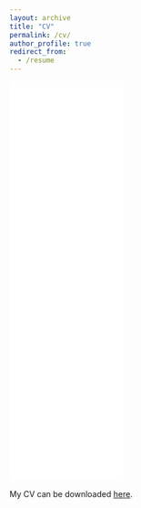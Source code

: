 ```yaml
---
layout: archive
title: "CV"
permalink: /cv/
author_profile: true
redirect_from:
  - /resume
---
```


<iframe src="/files/pdf/CV_Shing_Hon_22JUN2021_Short.pdf" width="200" height="700" frameborder="no" border="0" marginwidth="0" marginheight="0"></iframe>

My CV can be downloaded [here](http://shinghon.github.io/files/CV_Shing_Hon_22JUN2021_Short.pdf).
